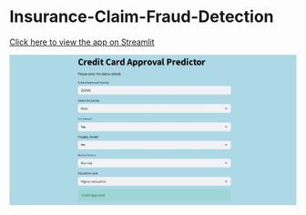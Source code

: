 # Insurance-Claim-Fraud-Detection

[Click here to view the app on Streamlit](https://insurance-claim-fraud-predictionapp.streamlit.app/)

![Credit Approval Predictor](https://github.com/rashmika-fdo/Credit-Card-Approval-Predictor/blob/6f9c0f2e50d3c43442956fba1674d659b6014537/Screenshot%202025-05-30%20204659.jpg)

